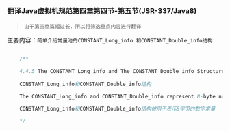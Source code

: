### 翻译Java虚拟机规范第四章第四节-第五节(JSR-337/Java8)

> `由于第四章篇幅过长，所以将筛选重点内容进行翻译`

主要内容：`简单介绍常量池的CONSTANT_Long_info 和CONSTANT_Double_info结构`


```java

    /**

    4.4.5 The CONSTANT_Long_info and The CONSTANT_Double_info Structure
    
    CONSTANT_Long_info和CONSTANT_Double_info结构

    The CONSTANT_Long_info and CONSTANT_Double_info represent 8-byte numeric (long and double) constants:

    CONSTANT_Long_info和CONSTANT_Double_info结构被用于表示8字节的数字常量

    */



```